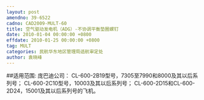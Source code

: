 ```yaml
---
layout: post
amendno: 39-6522
cadno: CAD2009-MULT-60
title: 空气驱动发电机（ADG）-不协调平衡垫圈螺钉
date: 2010-01-04 00:00:00 +0800
effdate: 2010-01-25 00:00:00 +0800
tag: MULT
categories: 民航华东地区管理局适航审定处
author: 袁晓峰
---
```


##适用范围:
庞巴迪公司： CL-600-2B19型号，7305至7990和8000及其以后系列号； CL-600-2C10型号，10003及其以后系列号； CL-600-2D15和CL-600-2D24，15001及其以后系列号的飞机。


